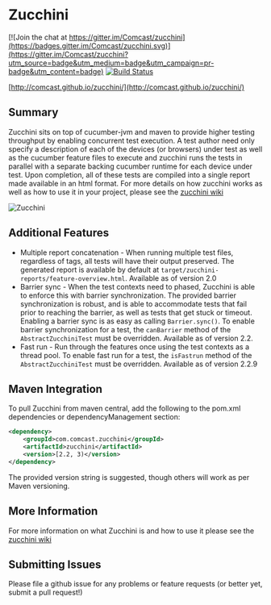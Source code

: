 Zucchini
========

[![Join the chat at https://gitter.im/Comcast/zucchini](https://badges.gitter.im/Comcast/zucchini.svg)](https://gitter.im/Comcast/zucchini?utm_source=badge&utm_medium=badge&utm_campaign=pr-badge&utm_content=badge)
[![Build Status](https://travis-ci.org/Comcast/zucchini.svg)](https://travis-ci.org/Comcast/zucchini)

[http://comcast.github.io/zucchini/](http://comcast.github.io/zucchini/)

## Summary

Zucchini sits on top of cucumber-jvm and maven to provide higher testing throughput by enabling concurrent test execution. A test author need only specify a description of each of the devices (or browsers) under test as well as the cucumber feature files to execute and zucchini runs the tests in parallel with a separate backing cucumber runtime for each device under test. Upon completion, all of these tests are compiled into a single report made available in an html format. For more details on how zucchini works as well as how to use it in your project, please see the [zucchini wiki](https://github.com/Comcast/zucchini/wiki)

![Zucchini](http://comcast.github.io/zucchini/images/zukeshield.png)


## Additional Features

 - Multiple report concatenation - When running multiple test files, regardless of tags, all tests will have their output preserved. The generated report is available by default at `target/zucchini-reports/feature-overview.html`.  Available as of version 2.0
 - Barrier sync - When the test contexts need to phased, Zucchini is able to enforce this with barrier synchronization.  The provided barrier synchronization is robust, and is able to accommodate tests that fail prior to reaching the barrier, as well as tests that get stuck or timeout.  Enabling a barrier sync is as easy as calling `Barrier.sync()`.  To enable barrier synchronization for a test, the `canBarrier` method of the `AbstractZucchiniTest` must be overridden.  Available as of version 2.2.
 - Fast run - Run through the features once using the test contexts as a thread pool.  To enable fast run for a test, the `isFastrun` method of the `AbstractZucchiniTest` must be overridden.  Available as of version 2.2.9

## Maven Integration
To pull Zucchini from maven central, add the following to the pom.xml dependencies or dependencyManagement section:

```xml
<dependency>
    <groupId>com.comcast.zucchini</groupId>
    <artifactId>zucchini</artifactId>
    <version>[2.2, 3)</version>
</dependency>
```

The provided version string is suggested, though others will work as per Maven versioning.

## More Information
For more information on what Zucchini is and how to use it please see the [zucchini wiki](https://github.com/Comcast/zucchini/wiki) 

## Submitting Issues
Please file a github issue for any problems or feature requests (or better yet, submit a pull request!)
